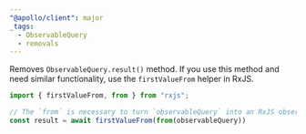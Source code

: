 ```yaml
---
"@apollo/client": major
_tags:
  - ObservableQuery
  - removals
---
```


Removes `ObservableQuery.result()` method. If you use this method and need similar functionality, use the `firstValueFrom` helper in RxJS.

```ts
import { firstValueFrom, from } from "rxjs";

// The `from` is necessary to turn `observableQuery` into an RxJS observable
const result = await firstValueFrom(from(observableQuery))
```
